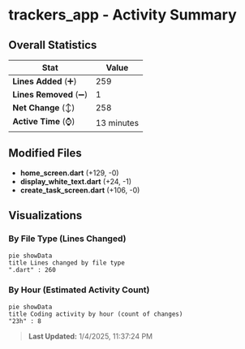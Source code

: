 # trackers_app - Activity Summary 

## Overall Statistics

| Stat                   | Value                                                             |
| ---------------------- | ----------------------------------------------------------------- |
| **Lines Added** (➕)   | 259                                          |
| **Lines Removed** (➖) | 1                                        |
| **Net Change** (↕)    | 258                |
| **Active Time** (⌚)   | 13 minutes |


## Modified Files
- **home_screen.dart** (+129, -0)
- **display_white_text.dart** (+24, -1)
- **create_task_screen.dart** (+106, -0)

## Visualizations

### By File Type (Lines Changed)

```mermaid
pie showData
title Lines changed by file type
".dart" : 260
```

### By Hour (Estimated Activity Count)

```mermaid
pie showData
title Coding activity by hour (count of changes)
"23h" : 8
```


> **Last Updated:** 1/4/2025, 11:37:24 PM